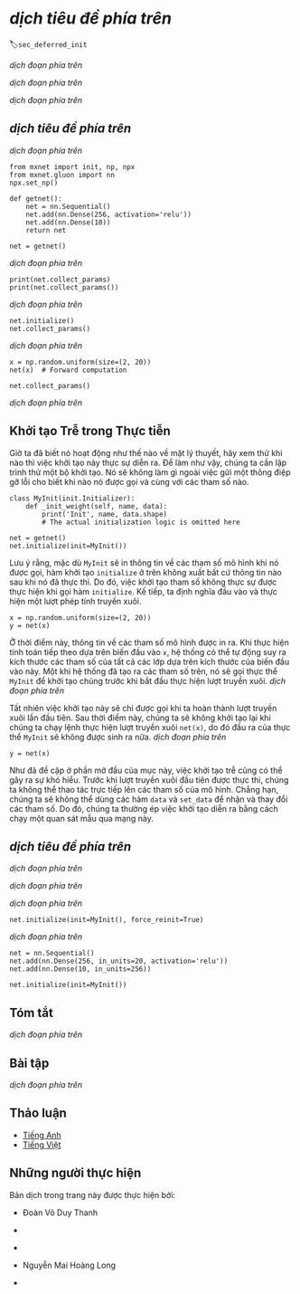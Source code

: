 <!-- ===================== Bắt đầu dịch Phần 1 ===================== -->
<!-- ========================================= REVISE PHẦN 1 - BẮT ĐẦU =================================== -->

<!--
# Deferred Initialization
-->

# *dịch tiêu đề phía trên*
:label:`sec_deferred_init`

<!--
In the previous examples we played fast and loose with setting up our networks. In particular we did the following things that *shouldn't* work:
-->

*dịch đoạn phía trên*

<!--
* We defined the network architecture with no regard to the input dimensionality.
* We added layers without regard to the output dimension of the previous layer.
* We even "initialized" these parameters without knowing how many parameters were to initialize.
-->

*dịch đoạn phía trên*

<!--
All of those things sound impossible and indeed, they are. 
After all, there is no way MXNet (or any other framework for that matter) could predict what the input dimensionality of a network would be. 
Later on, when working with convolutional networks and images this problem will become even more pertinent, since the input dimensionality 
(i.e., the resolution of an image) will affect the dimensionality of subsequent layers at a long range. 
Hence, the ability to set parameters without the need to know at the time of writing the code what the dimensionality is can greatly simplify statistical modeling. 
In what follows, we will discuss how this works using initialization as an example. 
After all, we cannot initialize variables that we do not know exist.
-->

*dịch đoạn phía trên*

<!-- ===================== Kết thúc dịch Phần 1 ===================== -->

<!-- ===================== Bắt đầu dịch Phần 2 ===================== -->

<!--
## Instantiating a Network
-->

## *dịch tiêu đề phía trên*

<!--
Let's see what happens when we instantiate a network. 
We start with our trusty MLP as before.
-->

*dịch đoạn phía trên*

```{.python .input}
from mxnet import init, np, npx
from mxnet.gluon import nn
npx.set_np()

def getnet():
    net = nn.Sequential()
    net.add(nn.Dense(256, activation='relu'))
    net.add(nn.Dense(10))
    return net

net = getnet()
```

<!--
At this point the network does not really know yet what the dimensionalities of the various parameters should be. 
All one could tell at this point is that each layer needs weights and bias, albeit of unspecified dimensionality. 
If we try accessing the parameters, that is exactly what happens.
-->

*dịch đoạn phía trên*

```{.python .input}
print(net.collect_params)
print(net.collect_params())
```

<!--
In particular, trying to access `net[0].weight.data()` at this point would trigger a runtime error stating that the network needs initializing before it can do anything. 
Let's see whether anything changes after we initialize the parameters:
-->

*dịch đoạn phía trên*

```{.python .input}
net.initialize()
net.collect_params()
```

<!--
As we can see, nothing really changed. 
Only once we provide the network with some data do we see a difference. 
Let's try it out.
-->

*dịch đoạn phía trên*

```{.python .input}
x = np.random.uniform(size=(2, 20))
net(x)  # Forward computation

net.collect_params()
```

<!--
The main difference to before is that as soon as we knew the input dimensionality, 
$\mathbf{x} \in \mathbb{R}^{20}$ it was possible to define the weight matrix for the first layer, 
i.e., $\mathbf{W}_1 \in \mathbb{R}^{256 \times 20}$. 
With that out of the way, we can progress to the second layer, 
define its dimensionality to be $10 \times 256$ and so on through the computational graph and bind all the dimensions as they become available. 
Once this is known, we can proceed by initializing parameters. 
This is the solution to the three problems outlined above.
-->

*dịch đoạn phía trên*

<!-- ===================== Kết thúc dịch Phần 2 ===================== -->

<!-- ===================== Bắt đầu dịch Phần 3 ===================== -->

<!-- ========================================= REVISE PHẦN 1 - KẾT THÚC ===================================-->

<!-- ========================================= REVISE PHẦN 2 - BẮT ĐẦU ===================================-->

<!--
## Deferred Initialization in Practice
-->

## Khởi tạo Trễ trong Thực tiễn

<!--
Now that we know how it works in theory, let's see when the initialization is actually triggered. 
In order to do so, we mock up an initializer which does nothing but report a debug message stating when it was invoked and with which parameters.
-->

Giờ ta đã biết nó hoạt động như thế nào về mặt lý thuyết, hãy xem thử khi nào thì việc khởi tạo này thực sự diễn ra.
Để làm như vậy, chúng ta cần lập trình thử một bộ khởi tạo. Nó sẽ không làm gì ngoài việc gửi một thông điệp gỡ lỗi cho biết khi nào nó được gọi và cùng với các tham số nào.

```{.python .input  n=22}
class MyInit(init.Initializer):
    def _init_weight(self, name, data):
        print('Init', name, data.shape)
        # The actual initialization logic is omitted here

net = getnet()
net.initialize(init=MyInit())
```

<!--
Note that, although `MyInit` will print information about the model parameters when it is called, 
the above `initialize` function does not print any information after it has been executed.
Therefore there is no real initialization parameter when calling the `initialize` function. 
Next, we define the input and perform a forward calculation.
-->

Lưu ý rằng, mặc dù `MyInit` sẽ in thông tin về các tham số mô hình khi nó được gọi, hàm khởi tạo `initialize` ở trên không xuất bất cứ thông tin nào sau khi nó đã thực thi. 
Do đó, việc khởi tạo tham số không thực sự được thực hiện khi gọi hàm `initialize`.
Kế tiếp, ta định nghĩa đầu vào và thực hiện một lượt phép tính truyền xuôi.

```{.python .input  n=25}
x = np.random.uniform(size=(2, 20))
y = net(x)
```

<!--
At this time, information on the model parameters is printed. 
When performing a forward calculation based on the input `x`, the system can automatically infer the shape of the weight parameters of all layers based on the shape of the input. 
Once the system has created these parameters, it calls the `MyInit` instance to initialize them before proceeding to the forward calculation.
-->

Ở thời điểm này, thông tin về các tham số mô hình được in ra.
Khi thực hiện tính toán tiếp theo dựa trên biến đầu vào `x`, hệ thống có thể tự động suy ra kích thước các tham số của tất cả các lớp dựa trên kích thước của biến đầu vào này. 
Một khi hệ thống đã tạo ra các tham số trên, nó sẽ gọi thực thể `MyInit` để khởi tạo chúng trước khi bắt đầu thực hiện lượt truyền xuôi.
*dịch đoạn phía trên*

<!--
Of course, this initialization will only be called when completing the initial forward calculation. 
After that, we will not re-initialize when we run the forward calculation `net(x)`, so the output of the `MyInit` instance will not be generated again.
-->

Tất nhiên việc khởi tạo này sẽ chỉ được gọi khi ta hoàn thành lượt truyền xuôi lần đầu tiên.
Sau thời điểm này, chúng ta sẽ không khởi tạo lại khi chúng ta chạy lệnh thực hiện lượt truyền xuôi `net(x)`, do đó đầu ra của thực thể `MyInit` sẽ không được sinh ra nữa. 
*dịch đoạn phía trên*

```{.python .input}
y = net(x)
```

<!--
As mentioned at the beginning of this section, deferred initialization can also cause confusion. 
Before the first forward calculation, we were unable to directly manipulate the model parameters, 
for example, we could not use the `data` and `set_data` functions to get and modify the parameters. 
Therefore, we often force initialization by sending a sample observation through the network.
-->

Như đã đề cập ở phần mở đầu của mục này, việc khởi tạo trễ cũng có thể gây ra sự khó hiểu.
Trước khi lượt truyền xuôi đầu tiên được thực thi, chúng ta không thể thao tác trực tiếp lên các tham số của mô hình. Chẳng hạn, chúng ta sẽ không thể dùng các hàm `data` và `set_data` để nhận và thay đổi các tham số. 
Do đó, chúng ta thường ép việc khởi tạo diễn ra bằng cách chạy một quan sát mẫu qua mạng này. 

<!-- ===================== Kết thúc dịch Phần 3 ===================== -->

<!-- ===================== Bắt đầu dịch Phần 4 ===================== -->

<!--
## Forced Initialization
-->

## *dịch tiêu đề phía trên*

<!--
Deferred initialization does not occur if the system knows the shape of all parameters when calling the `initialize` function. 
This can occur in two cases:
-->

*dịch đoạn phía trên*

<!--
* We have already seen some data and we just want to reset the parameters.
* We specified all input and output dimensions of the network when defining it.
-->

*dịch đoạn phía trên*

<!--
The first case works just fine, as illustrated below.
-->

*dịch đoạn phía trên*

```{.python .input}
net.initialize(init=MyInit(), force_reinit=True)
```

<!--
The second case requires us to specify the remaining set of parameters when creating the layer. 
For instance, for dense layers we also need to specify the `in_units` so that initialization can occur immediately once `initialize` is called.
-->

*dịch đoạn phía trên*

```{.python .input}
net = nn.Sequential()
net.add(nn.Dense(256, in_units=20, activation='relu'))
net.add(nn.Dense(10, in_units=256))

net.initialize(init=MyInit())
```

<!--
## Summary
-->

## Tóm tắt

<!--
* Deferred initialization is a good thing. It allows Gluon to set many things automatically and it removes a great source of errors from defining novel network architectures.
* We can override this by specifying all implicitly defined variables.
* Initialization can be repeated (or forced) by setting the `force_reinit=True` flag.
-->

*dịch đoạn phía trên*


<!--
## Exercises
-->

## Bài tập

<!--
1. What happens if you specify only parts of the input dimensions. Do you still get immediate initialization?
2. What happens if you specify mismatching dimensions?
3. What would you need to do if you have input of varying dimensionality? Hint - look at parameter tying.
-->

*dịch đoạn phía trên*

<!-- ===================== Kết thúc dịch Phần 4 ===================== -->
<!-- ========================================= REVISE PHẦN 2 - KẾT THÚC ===================================-->

<!--
## [Discussions](https://discuss.mxnet.io/t/2327)
-->

## Thảo luận
* [Tiếng Anh](https://discuss.mxnet.io/t/2327)
* [Tiếng Việt](https://forum.machinelearningcoban.com/c/d2l)

## Những người thực hiện
Bản dịch trong trang này được thực hiện bởi:
<!--
Tác giả của mỗi Pull Request điền tên mình và tên những người review mà bạn thấy
hữu ích vào từng phần tương ứng. Mỗi dòng một tên, bắt đầu bằng dấu `*`.

Lưu ý:
* Nếu reviewer không cung cấp tên, bạn có thể dùng tên tài khoản GitHub của họ
với dấu `@` ở đầu. Ví dụ: @aivivn.

* Tên đầy đủ của các reviewer có thể được tìm thấy tại https://github.com/aivivn/d2l-vn/blob/master/docs/contributors_info.md
-->

* Đoàn Võ Duy Thanh
<!-- Phần 1 -->
*

<!-- Phần 2 -->
*

<!-- Phần 3 -->
* Nguyễn Mai Hoàng Long

<!-- Phần 4 -->
*
